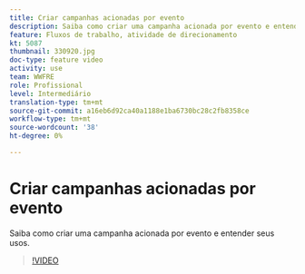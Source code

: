 ```yaml
---
title: Criar campanhas acionadas por evento
description: Saiba como criar uma campanha acionada por evento e entender seus usos.
feature: Fluxos de trabalho, atividade de direcionamento
kt: 5087
thumbnail: 330920.jpg
doc-type: feature video
activity: use
team: WWFRE
role: Profissional
level: Intermediário
translation-type: tm+mt
source-git-commit: a16eb6d92ca40a1188e1ba6730bc28c2fb8358ce
workflow-type: tm+mt
source-wordcount: '38'
ht-degree: 0%

---
```



# Criar campanhas acionadas por evento

Saiba como criar uma campanha acionada por evento e entender seus usos.

>[!VIDEO](https://video.tv.adobe.com/v/330920?quality=12)
